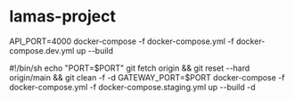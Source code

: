 # lamas-project

API_PORT=4000 docker-compose -f docker-compose.yml -f docker-compose.dev.yml up --build

#!/bin/sh
echo "PORT=$PORT"
git fetch origin && git reset --hard origin/main && git clean -f -d
GATEWAY_PORT=$PORT docker-compose -f docker-compose.yml -f docker-compose.staging.yml up --build -d
